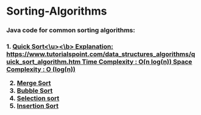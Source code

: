 # Sorting-Algorithms

<h3>Java code for common sorting algorithms:<h3>
1. <u><b>Quick Sort<\u><\b> 
    Explanation: https://www.tutorialspoint.com/data_structures_algorithms/quick_sort_algorithm.htm
    Time Complexity : O(n log(n))
    Space Complexity : O (log(n))
    
2. Merge Sort
3. Bubble Sort
4. Selection sort
5. Insertion Sort

